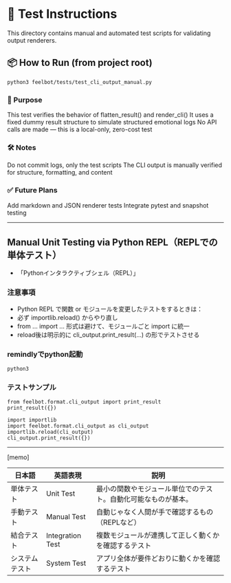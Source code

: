 # 🧪 Test Instructions
This directory contains manual and automated test scripts for validating output renderers.

## 📦 How to Run (from project root)

```bash
python3 feelbot/tests/test_cli_output_manual.py
```

### 📌 Purpose
This test verifies the behavior of flatten_result() and render_cli()
It uses a fixed dummy result structure to simulate structured emotional logs
No API calls are made — this is a local-only, zero-cost test

### 🛠️ Notes
Do not commit logs, only the test scripts
The CLI output is manually verified for structure, formatting, and content

### ✅ Future Plans
Add markdown and JSON renderer tests
Integrate pytest and snapshot testing

---

## Manual Unit Testing via Python REPL（REPLでの単体テスト）
* 「Pythonインタラクティブシェル（REPL）」

### 注意事項
* Python REPL で関数 or モジュールを変更したテストをするときは：
* 必ず importlib.reload() からやり直し
* from ... import ... 形式は避けて、モジュールごと import に統一
* reload後は明示的に cli_output.print_result(...) の形でテストさせる


### remindlyでpython起動
```
python3
```

### テストサンプル
```
from feelbot.format.cli_output import print_result
print_result({})
```

```
import importlib
import feelbot.format.cli_output as cli_output
importlib.reload(cli_output)
cli_output.print_result({})
```

---

[memo]

| 日本語     | 英語表現             | 説明                              |
| ------- | ---------------- | ------------------------------- |
| 単体テスト   | Unit Test        | 最小の関数やモジュール単位でのテスト。自動化可能なものが基本。 |
| 手動テスト   | Manual Test      | 自動じゃなく人間が手で確認するもの（REPLなど）       |
| 結合テスト   | Integration Test | 複数モジュールが連携して正しく動くかを確認するテスト      |
| システムテスト | System Test      | アプリ全体が要件どおりに動くかを確認するテスト         |
